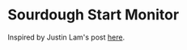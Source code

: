 # Sourdough Start Monitor

Inspired by Justin Lam's post [here](https://www.justinmklam.com/posts/2018/06/sourdough-starter-monitor/).

